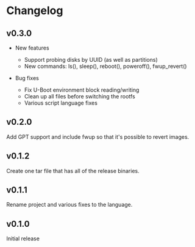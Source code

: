 # Changelog

## v0.3.0

* New features
  * Support probing disks by UUID (as well as partitions)
  * New commands: ls(), sleep(), reboot(), poweroff(), fwup_revert()

* Bug fixes
  * Fix U-Boot environment block reading/writing
  * Clean up all files before switching the rootfs
  * Various script language fixes

## v0.2.0

Add GPT support and include fwup so that it's possible to revert images.

## v0.1.2

Create one tar file that has all of the release binaries.

## v0.1.1

Rename project and various fixes to the language.

## v0.1.0

Initial release
